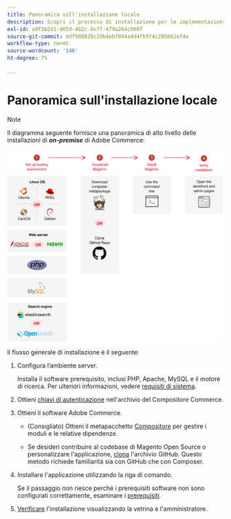 ```yaml
---
title: Panoramica sull'installazione locale
description: Scopri il processo di installazione per le implementazioni locali di Adobe Commerce.
exl-id: a9f5b241-d05d-462c-8c7f-479a264c988f
source-git-commit: ddf988826c29b4ebf054a4d4fb5f4c285662ef4e
workflow-type: tm+mt
source-wordcount: '148'
ht-degree: 7%

---
```


# Panoramica sull&#39;installazione locale

>[!NOTE]
>
>Il diagramma seguente fornisce una panoramica di alto livello delle installazioni di _**on-premise**_ di Adobe Commerce:

![Funzionamento dell&#39;installazione](../assets/installation/install-diagram-24.svg)

Il flusso generale di installazione è il seguente:

1. Configura l’ambiente server.

   Installa il software prerequisito, inclusi PHP, Apache, MySQL e il motore di ricerca. Per ulteriori informazioni, vedere [requisiti di sistema](system-requirements.md).

1. Ottieni [chiavi di autenticazione](prerequisites/authentication-keys.md) nell&#39;archivio del Compositore Commerce.

1. Ottieni il software Adobe Commerce.

   * (Consigliato) Ottieni il metapacchetto [Compositore](composer.md) per gestire i moduli e le relative dipendenze.

   * Se desideri contribuire al codebase di Magento Open Source o personalizzare l&#39;applicazione, [clona](https://developer.adobe.com/commerce/contributor/guides/install/clone-repository/) l&#39;archivio GitHub. Questo metodo richiede familiarità sia con GitHub che con Composer.

1. Installare l&#39;applicazione utilizzando la riga di comando.

   Se il passaggio non riesce perché i prerequisiti software non sono configurati correttamente, esaminare i [prerequisiti](prerequisites/overview.md).

1. [Verificare](next-steps/verify.md) l&#39;installazione visualizzando la vetrina e l&#39;amministratore.
